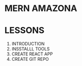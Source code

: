 # MERN AMAZONA

# LESSONS

1. INTRODUCTION
2. INSSTALLL TOOLS
3. CREATE REACT APP
4. CREATE GIT REPO
